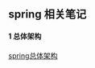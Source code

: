 ## spring 相关笔记

#### 1 总体架构

[spring总体架构](https://blog.csdn.net/sunchen2012/article/details/53939253)
